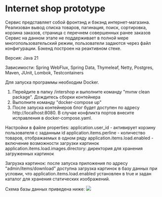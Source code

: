 # Internet shop prototype

Сервис представляет собой фронтэнд и бэкэнд интернет-магазина. Реализован вывод списка товаров, пагинация, поиск, сортировка, корзина заказов, страница с перечнем совершенных ранее заказов 
Сервис на данном этапе не поддерживает в полной мере многопользовательский режим, пользователи задаются через файл конфигурации.
Бэкенд построен на реактивном стеке.

Версия: Java 21

Зависимости: Spring WebFlux, Spring Data, Thymeleaf, Netty, Postgres, Maven, JUnit, Lombok, Testcontainers

Для запуска программы необходим Docker.
1) Перейдите в папку /intershop и выполните команду "mvnw clean package". Дождитесь сборки контейнера
2) Выполните команду "docker-compose up" 
3) После запуска контейнеров блог будет доступен по адресу http://localhost:8080.
   В случае конфликта портов внесите исправления в docker-compose.yaml.

Настройки в файле properties:
application.user_id - активирует корзину пользователя c заданным id
application.items.perline - количество товаров, отображаемых в одном ряду
application.items.load.enabled - включение возможности загрузки картинок
application.items.load.images.directory: директория для хранения загруженных картинок

Загрузка картинок:
после запуска приложения по адресу "admin/items/download" доступна загрузка картинок в базу данных при условии, что
application.items.load.enabled установлен в true и задан каталог для хранения статических изображений.

Схема базы данных приведена ниже:
![](\src\main\resources\schema.png)

